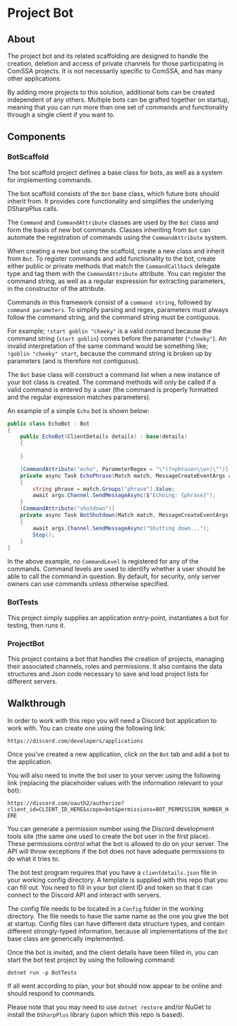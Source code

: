 # Project Bot

## About

The project bot and its related scaffolding are designed to handle the creation, deletion and access of private channels for those participating in ComSSA projects. It is not necessarily specific to ComSSA, and has many other applications.

By adding more projects to this solution, additional bots can be created independent of any others. Multiple bots can be grafted together on startup, meaning that you can run more than one set of commands and functionality through a single client if you want to.

## Components

### BotScaffold
The bot scaffold project defines a base class for bots, as well as a system for implementing commands.

The bot scaffold consists of the `Bot` base class, which future bots should inherit from. It provides core functionality and simplifies the underlying DSharpPlus calls.

The `Command` and `CommandAttribute` classes are used by the `Bot` class and form the basis of new bot commands. Classes inheriting from `Bot` can automate the registration of commands using the `CommandAttribute` system.

When creating a new bot using the scaffold, create a new class and inherit from `Bot`. To register commands and add functionality to the bot, create either public or private methods that match the `CommandCallback` delegate type and tag them with the `CommandAttribute` attribute. You can register the command string, as well as a regular expression for extracting parameters, in the constructor of the attribute.

Commands in this framework consist of a `command string`, followed by `command parameters`. To simplify parsing and regex, parameters must always follow the command string, and the command string must be contiguous.

For example; `!start goblin "cheeky"` is a valid command because the command string (`start goblin`) comes before the parameter (`"cheeky"`). An invalid interpretation of the same command would be something like; `!goblin "cheeky" start`, because the command string is broken up by parameters (and is therefore not contiguous).

The `Bot` base class will construct a command list when a new instance of your bot class is created. The command methods will only be called if a valid command is entered by a user (the command is properly formatted and the regular expression matches parameters).

An example of a simple `Echo` bot is shown below:

```csharp
public class EchoBot : Bot
{
    public EchoBot(ClientDetails details) : base(details)
    {
        
    }

    [CommandAttribute("echo", ParameterRegex = "\"(?<phrase>\\w+)\"")]
    private async Task EchoPhrase(Match match, MessageCreateEventArgs args)
    {
        string phrase = match.Groups["phrase"].Value;
        await args.Channel.SendMessageAsync($"Echoing: {phrase}");
    }
    [CommandAttribute("shutdown")]
    private async Task BotShutdown(Match match, MessageCreateEventArgs args)
    {
        await args.Channel.SendMessageAsync("Shutting down...");
        Stop();
    }
}
```

In the above example, no `CommandLevel` is registered for any of the commands. Command levels are used to identify whether a user should be able to call the command in question. By default, for security, only server owners can use commands unless otherwise specified.

### BotTests
This project simply supplies an application entry-point, instantiates a bot for testing, then runs it.

### ProjectBot
This project contains a bot that handles the creation of projects, managing their associated channels, roles and permissions. It also contains the data structures and Json code necessary to save and load project lists for different servers.

## Walkthrough

In order to work with this repo you will need a Discord bot application to work with. You can create one using the following link:

`https://discord.com/developers/applications`

Once you've created a new application, click on the `Bot` tab and add a bot to the application.

You will also need to invite the bot user to your server using the following link (replacing the placeholder values with the information relevant to your bot):

`https://discord.com/oauth2/authorize?client_id=CLIENT_ID_HERE&scope=bot&permissions=BOT_PERMISSION_NUMBER_HERE`

You can generate a permission number using the Discord development tools site (the same one used to create the bot user in the first place). These permissions control what the bot is allowed to do on your server. The API will throw exceptions if the bot does not have adequate permissions to do what it tries to.

The bot test program requires that you have a `clientdetails.json` file in your working config directory. A template is supplied with this repo that you can fill out. You need to fill in your bot client ID and token so that it can connect to the Discord API and interact with servers. 

The config file needs to be located in a `Config` folder in the working directory. The file needs to have the same name as the one you give the bot at startup. Config files can have different data structure types, and contain different strongly-typed information, because all implementations of the `Bot` base class are generically implemented.

Once the bot is invited, and the client details have been filled in, you can start the bot test project by using the following command:

`dotnet run -p BotTests`

If all went according to plan, your bot should now appear to be online and should respond to commands.

Please note that you may need to use `dotnet restore` and/or NuGet to install the `DSharpPlus` library (upon which this repo is based).